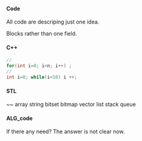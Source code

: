 #### Code

All code are descriping just one idea.

Blocks rather than one field.

#### C++

```c++
//
for(int i=0; i<n; i++) ;
// 
int i=0; while(i<10) i ++;
```



#### STL

~~
array string 
bitset bitmap
vector list
stack queue

#### ALG_code

If there any need? The answer is not clear now.